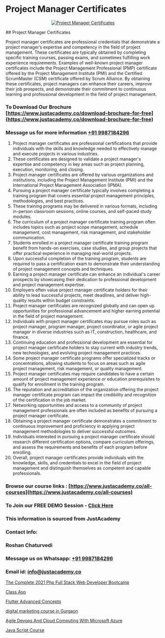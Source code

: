 # Project Manager Certificates

<p align="center">
  <a href="https://justacademy.co/course-detail/pmp-certification-training">
    <img src="https://justacademy.co/storage2/course_image/1709713463_course_image.webp" alt="Project Manager Certificates">
  </a>
</p>
## Project Manager Certificates

Project manager certificates are professional credentials that demonstrate a project manager’s expertise and competency in the field of project management. These certificates are typically obtained by completing specific training courses, passing exams, and sometimes fulfilling work experience requirements. Examples of well-known project manager certificates include the Project Management Professional (PMP) certificate offered by the Project Management Institute (PMI) and the Certified ScrumMaster (CSM) certificate offered by Scrum Alliance. By obtaining these certificates, project managers can enhance their careers, improve their job prospects, and demonstrate their commitment to continuous learning and professional development in the field of project management.
### To Download Our Brochure [https://www.justacademy.co/download-brochure-for-free](https://www.justacademy.co/download-brochure-for-free)
### Message us for more information [+91 9987184296](https://api.whatsapp.com/send?phone=919987184296)
1) Project manager certificates are professional certifications that provide individuals with the skills and knowledge needed to effectively manage and execute projects in various industries.
2) These certificates are designed to validate a project manager's expertise and competency in key areas such as project planning, execution, monitoring, and closing.
3) Project manager certificates are offered by various organizations and institutions, including the Project Management Institute (PMI) and the International Project Management Association (IPMA).
4) Pursuing a project manager certificate typically involves completing a training program that covers essential project management principles, methodologies, and best practices.
5) These training programs may be delivered in various formats, including in-person classroom sessions, online courses, and self-paced study modules.
6) The curriculum of a project manager certificate training program often includes topics such as project scope management, schedule management, cost management, risk management, and stakeholder communication.
7) Students enrolled in a project manager certificate training program benefit from hands-on exercises, case studies, and group projects that offer practical experience in managing real-world projects.
8) Upon successful completion of the training program, students are required to pass a certification exam to demonstrate their understanding of project management concepts and techniques.
9) Earning a project manager certificate can enhance an individual's career prospects by showcasing their dedication to professional development and project management expertise.
10) Employers often value project manager certificate holders for their ability to lead successful projects, meet deadlines, and deliver high-quality results within budget constraints.
11) Project manager certificates are recognized globally and can open up opportunities for professional advancement and higher earning potential in the field of project management.
12) Individuals with project manager certificates may pursue roles such as project manager, program manager, project coordinator, or agile project manager in diverse industries such as IT, construction, healthcare, and finance.
13) Continuing education and professional development are essential for project manager certificate holders to stay current with industry trends, new technologies, and evolving project management practices.
14) Some project manager certificate programs offer specialized tracks or concentrations, allowing students to focus on areas such as agile project management, risk management, or quality management.
15) Project manager certificates may require candidates to have a certain amount of project management experience or education prerequisites to qualify for enrollment in the training program.
16) The reputation and accreditation of the organization offering the project manager certificate program can impact the credibility and recognition of the certification in the job market.
17) Networking opportunities and access to a community of project management professionals are often included as benefits of pursuing a project manager certificate.
18) Obtaining a project manager certificate demonstrates a commitment to continuous improvement and proficiency in applying project management methodologies to deliver successful outcomes.
19) Individuals interested in pursuing a project manager certificate should research different certification options, compare curriculum offerings, and assess the requirements and benefits of each program before enrolling.
20) Overall, project manager certificates provide individuals with the knowledge, skills, and credentials to excel in the field of project management and distinguish themselves as competent and capable professionals.

### Browse our course links : [https://www.justacademy.co/all-courses](https://www.justacademy.co/all-courses) 
### To Join our FREE DEMO Session - [Click Here](https://www.justacademy.co/register-for-course-demo)


### This information is sourced from JustAcademy
### Contact Info:
### Roshan Chaturvedi
### Message us on Whatsapp: [+91 9987184296](https://api.whatsapp.com/send?phone=919987184296)
### Email id: [info@justacademy.co](mailto:info@justacademy.co)
                
[The Complete 2021 Php Full Stack Web Developer Bootcamp](https://www.linkedin.com/pulse/complete-2021-php-full-stack-web-developer-bootcamp-bfxwf?trackingId=O08YGbHEfkVBDnBVML9%2FwQ%3D%3D&lipi=urn%3Ali%3Apage%3Ad_flagship3_company_admin%3BnF3eASk8R%2BOWSu8GAkG%2FXw%3D%3D)

[Class Asp](https://www.linkedin.com/pulse/class-asp-justacademyderby-yo3de?trackingId=PAnUBc0bsdZcCb7no74ZGQ%3D%3D&lipi=urn%3Ali%3Apage%3Ad_flagship3_company_admin%3BkRT1kc0YQHOTvx7WftmAwA%3D%3D)

[Flutter Advanced Concepts](https://medium.com/@mahi3106/flutter-advanced-concepts-6134373033b1)

[digital marketing course in Gurgaon](https://medium.com/@namusn/digital-marketing-course-in-gurgaon-d6f99612eed3)

[Agile Devops And Cloud Computing With Microsoft Azure](https://justacademyin.github.io/justacademy/agile-devops-and-cloud-computing-with-microsoft-azure)

[Java Script Course](https://justacademyin.github.io/justacademy/java-script-course)

